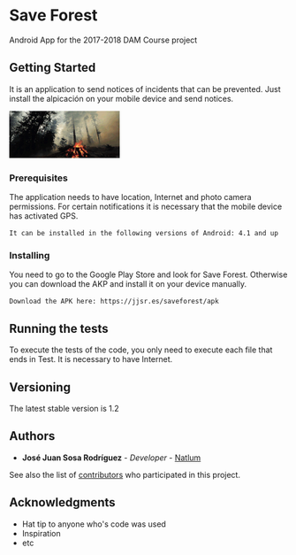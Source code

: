 # Save Forest

Android App for the 2017-2018 DAM Course project

## Getting Started

It is an application to send notices of incidents that can be prevented. 
Just install the alpicación on your mobile device and send notices.

![alt text](https://github.com/Natlum/SaveForest/blob/release/resources_readme/forest_fire_low.gif)

### Prerequisites

The application needs to have location, Internet and photo camera permissions.
For certain notifications it is necessary that the mobile device has activated GPS.

```
It can be installed in the following versions of Android: 4.1 and up
```

### Installing

You need to go to the Google Play Store and look for Save Forest. 
Otherwise you can download the AKP and install it on your device manually.

```
Download the APK here: https://jjsr.es/saveforest/apk
```

## Running the tests

To execute the tests of the code, you only need to execute each file that ends in Test. 
It is necessary to have Internet.

## Versioning

The latest stable version is 1.2

## Authors

* **José Juan Sosa Rodríguez** - *Developer* - [Natlum](https://github.com/Natlum)

See also the list of [contributors](https://github.com/Natlum/SaveForest/graphs/contributors) who participated in this project.

## Acknowledgments

* Hat tip to anyone who's code was used
* Inspiration
* etc